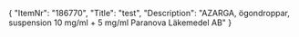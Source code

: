 {
  "ItemNr": "186770",
  "Title": "test",
  "Description": "AZARGA, ögondroppar, suspension 10 mg/ml + 5 mg/ml Paranova Läkemedel AB"
}